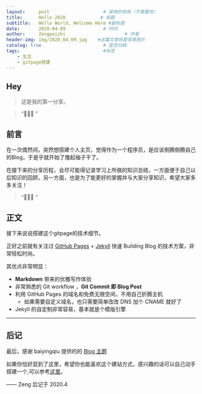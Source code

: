 ```yaml
---
layout:     post                    # 使用的布局（不需要改）
title:      Hello 2020             # 标题 
subtitle:   Hello World, Welcome Here #副标题
date:       2020-04-09              # 时间
author:     Zengpeizhi                      # 作者
header-img: img/2020_04_09.jpg    #这篇文章标题背景图片
catalog: true                       # 是否归档
tags:                               #标签
    - 生活
    - gitpage搭建
---
```


## Hey
>这是我的第一分享。

> “🙉🙉🙉 ”


## 前言


在一次偶然间，突然想搭建个人主页，觉得作为一个程序员，是应该倒腾倒腾自己的Blog，于是乎就开始了撸起袖子干了。

在接下来的分享历程，会尽可能得记录学习上所做的知识总结，一方面便于自己以后知识的回顾，另一方面，也是为了能更好的掌握并与大家分享知识，希望大家多多关注！

> “🙉🙉🙉 ”


## 正文

接下来说说搭建这个gitpage的技术细节。  

正好之前就有关注过 [GitHub Pages](https://pages.github.com/) + [Jekyll](http://jekyllrb.com/) 快速 Building Blog 的技术方案，非常轻松时尚。

其优点非常明显：

* **Markdown** 带来的优雅写作体验
* 非常熟悉的 Git workflow ，**Git Commit 即 Blog Post**
* 利用 GitHub Pages 的域名和免费无限空间，不用自己折腾主机
	* 如果需要自定义域名，也只需要简单改改 DNS 加个 CNAME 就好了 
* Jekyll 的自定制非常容易，基本就是个模版引擎



---


## 后记

最后，感谢 baiyingqiu 提供的的 [Blog 主题](https://github.com/baiyingqiu/baiyingqiu.github.io)

如果你恰好逛到了这里，希望你也能喜欢这个建站方式，感兴趣的话可以自己动手搭建一个,可以参考[这里](https://www.jianshu.com/p/e68fba58f75c)。

—— Zeng 后记于 2020.4
